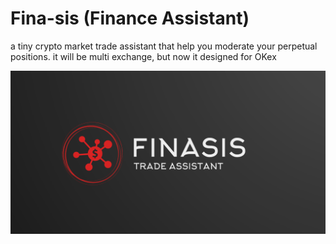 # Fina-sis (Finance Assistant)
a tiny crypto market trade assistant that help you moderate your perpetual positions.
it will be multi exchange, but now it designed for OKex

![Alt text](medias/logo.png)
